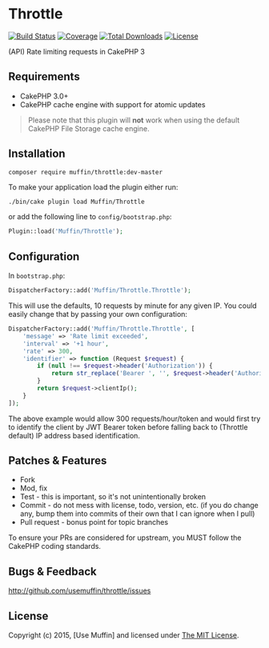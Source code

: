 # Throttle

[![Build Status](https://img.shields.io/travis/UseMuffin/Throttle/master.svg?style=flat-square)](https://travis-ci.org/UseMuffin/Throttle)
[![Coverage](https://img.shields.io/coveralls/UseMuffin/Throttle/master.svg?style=flat-square)](https://coveralls.io/r/UseMuffin/Throttle)
[![Total Downloads](https://img.shields.io/packagist/dt/muffin/throttle.svg?style=flat-square)](https://packagist.org/packages/muffin/throttle)
[![License](https://img.shields.io/badge/license-MIT-blue.svg?style=flat-square)](LICENSE)

(API) Rate limiting requests in CakePHP 3

## Requirements

- CakePHP 3.0+
- CakePHP cache engine with support for atomic updates

> Please note that this plugin will **not** work when using the default CakePHP
> File Storage cache engine.

## Installation

```
composer require muffin/throttle:dev-master
```
To make your application load the plugin either run:

```bash
./bin/cake plugin load Muffin/Throttle
```

or add the following line to ``config/bootstrap.php``:

```php
Plugin::load('Muffin/Throttle');
```

## Configuration

In `bootstrap.php`:

```php
DispatcherFactory::add('Muffin/Throttle.Throttle');
```

This will use the defaults, 10 requests by minute for any given IP. You could
easily change that by passing your own configuration:

```php
DispatcherFactory::add('Muffin/Throttle.Throttle', [
    'message' => 'Rate limit exceeded',
    'interval' => '+1 hour',
    'rate' => 300,
    'identifier' => function (Request $request) {
        if (null !== $request->header('Authorization')) {
            return str_replace('Bearer ', '', $request->header('Authorization'));
        }
        return $request->clientIp();
    }
]);
```

The above example would allow 300 requests/hour/token and would first try to
identify the client by JWT Bearer token before falling back to
(Throttle default) IP address based identification.

## Patches & Features

* Fork
* Mod, fix
* Test - this is important, so it's not unintentionally broken
* Commit - do not mess with license, todo, version, etc. (if you do change any, bump them into commits of
their own that I can ignore when I pull)
* Pull request - bonus point for topic branches

To ensure your PRs are considered for upstream, you MUST follow the CakePHP coding standards.

## Bugs & Feedback

http://github.com/usemuffin/throttle/issues

## License

Copyright (c) 2015, [Use Muffin] and licensed under [The MIT License][mit].

[cakephp]:http://cakephp.org
[composer]:http://getcomposer.org
[mit]:http://www.opensource.org/licenses/mit-license.php
[muffin]:http://usemuffin.com
